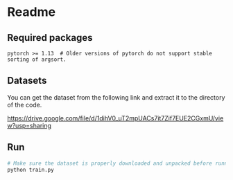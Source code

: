 # Readme

## Required packages

```
pytorch >= 1.13  # Older versions of pytorch do not support stable sorting of argsort.
```

## Datasets

You can get the dataset from the following link and extract it to the directory of the code.

https://drive.google.com/file/d/1dihV0_uT2mpUACs7it7Zif7EUE2CGxmU/view?usp=sharing

## Run

```bash
# Make sure the dataset is properly downloaded and unpacked before running.
python train.py
```